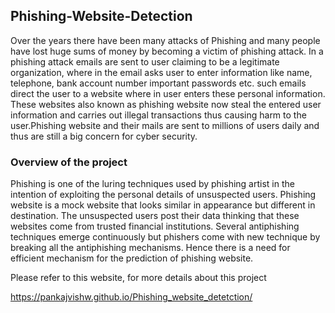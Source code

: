 ## Phishing-Website-Detection

Over the years there have been many attacks of Phishing and many people have lost huge sums of money by becoming a victim of phishing attack. In a phishing attack emails are sent to user claiming to be a legitimate organization, where in the email asks user to enter information like name, telephone, bank account number important passwords etc. such emails direct the user to a website where in user enters these personal information. These websites also known as phishing website now steal the entered user information and carries out
illegal transactions thus causing harm to the user.Phishing website and their mails are sent to millions of users daily and thus are still a big concern for cyber security.


### Overview of the project

Phishing is one of the luring techniques used by phishing artist in the intention of exploiting the personal details of unsuspected users. Phishing website is a mock website that looks similar in appearance but different in destination. The unsuspected users post their data thinking that these websites come from trusted financial institutions. Several antiphishing techniques emerge continuously but phishers come with new technique by breaking all the antiphishing mechanisms. Hence there is a need for efficient mechanism for the prediction of phishing website.

Please refer to this website, for more details about this project

https://pankajvishw.github.io/Phishing_website_detetction/

